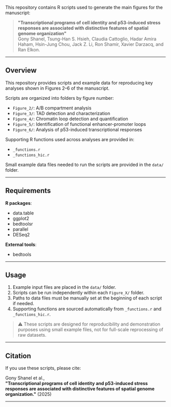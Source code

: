This repository contains R scripts used to generate the main figures for the manuscript:

> **"Transcriptional programs of cell identity and p53-induced stress responses are associated with distinctive features of spatial genome organization"**  
> Gony Shanel, Tsung-Han S. Hsieh, Claudia Cattoglio, Hadar Amira Haham, Hsin-Jung Chou, Jack Z. Li, Ron Shamir, Xavier Darzacq, and Ran Elkon.


---

## Overview

This repository provides scripts and example data for reproducing key analyses shown in Figures 2–6 of the manuscript.

Scripts are organized into folders by figure number:
- `Figure_2/`: A/B compartment analysis
- `Figure_3/`: TAD detection and characterization
- `Figure_4/`: Chromatin loop detection and quantification
- `Figure_5/`: Identification of functional enhancer-promoter loops
- `Figure_6/`: Analysis of p53-induced transcriptional responses

Supporting R functions used across analyses are provided in:
- `_functions.r`
- `_functions_hic.r`

Small example data files needed to run the scripts are provided in the `data/` folder.

---

## Requirements

**R packages**:
- data.table
- ggplot2
- bedtoolsr
- parallel
- DESeq2

**External tools**:
- bedtools

---

## Usage

1. Example input files are placed in the `data/` folder.
2. Scripts can be run independently within each `Figure_X/` folder.
3. Paths to data files must be manually set at the beginning of each script if needed.
4. Supporting functions are sourced automatically from `_functions.r` and `_functions_hic.r`.

> ⚠️ These scripts are designed for reproducibility and demonstration purposes using small example files, not for full-scale reprocessing of raw datasets.

---

## Citation

If you use these scripts, please cite:

Gony Shanel et al.,  
**"Transcriptional programs of cell identity and p53-induced stress responses are associated with distinctive features of spatial genome organization."** (2025)

---
